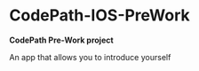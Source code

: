 # CodePath-IOS-PreWork


**CodePath Pre-Work project** 

An app that allows you to introduce yourself
